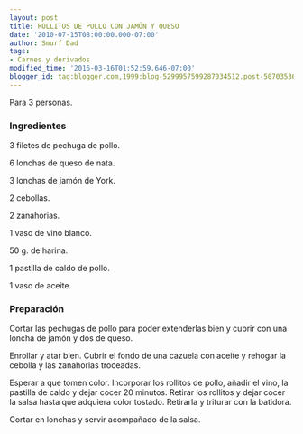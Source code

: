 ```yaml
---
layout: post
title: ROLLITOS DE POLLO CON JAMÓN Y QUESO
date: '2010-07-15T08:00:00.000-07:00'
author: Smurf Dad
tags:
- Carnes y derivados
modified_time: '2016-03-16T01:52:59.646-07:00'
blogger_id: tag:blogger.com,1999:blog-5299957599287034512.post-5070353622876177527
---
```


Para 3 personas.

<h3>Ingredientes</h3>

3 filetes de pechuga de pollo.

6 lonchas de queso de nata.

3 lonchas de jamón de York.

2 cebollas.

2 zanahorias.

1 vaso de vino blanco.

50 g. de harina.

1 pastilla de caldo de pollo.

1 vaso de aceite.

<h3>Preparación</h3>

Cortar las pechugas de pollo para poder extenderlas bien y cubrir con una loncha de jamón y dos de queso.

Enrollar y atar bien. Cubrir el fondo de una cazuela con aceite y rehogar la cebolla y las zanahorias troceadas.

Esperar a que tomen color. Incorporar los rollitos de pollo, añadir el vino, la pastilla de caldo y dejar cocer 20 minutos. Retirar los rollitos y dejar cocer la salsa hasta que adquiera color tostado. Retirarla y triturar con la batidora.

Cortar en lonchas y servir acompañado de la salsa.

